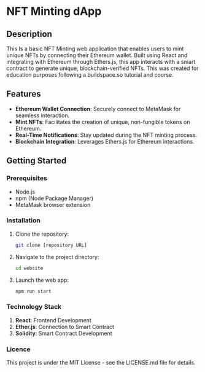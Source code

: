 # NFT Minting dApp

## Description

This Is a basic NFT Minting web application that enables users to mint unique NFTs by connecting their Ethereum wallet. Built using React and integrating with Ethereum through Ethers.js, this app interacts with a smart contract to generate unique, blockchain-verified NFTs. This was created for education purposes following a buildspace.so tutorial and course.

## Features

- **Ethereum Wallet Connection**: Securely connect to MetaMask for seamless interaction.
- **Mint NFTs**: Facilitates the creation of unique, non-fungible tokens on Ethereum.
- **Real-Time Notifications**: Stay updated during the NFT minting process.
- **Blockchain Integration**: Leverages Ethers.js for Ethereum interactions.

## Getting Started

### Prerequisites

- Node.js
- npm (Node Package Manager)
- MetaMask browser extension

### Installation

1. Clone the repository:
   ```bash
   git clone [repository URL]
2. Navigate to the project directory:
    ```bash
   cd website
3. Launch the web app:
   ```bash
   npm run start
### Technology Stack
1. **React**: Frontend Development
2. **Ether.js**: Connection to Smart Contract
3. **Solidity**: Smart Contract Development

### Licence
This project is under the MIT License - see the LICENSE.md file for details.
